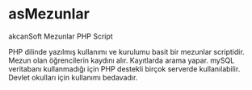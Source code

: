 # asMezunlar
akcanSoft Mezunlar PHP Script

PHP dilinde yazılmış kullanımı ve kurulumu basit bir mezunlar scriptidir. Mezun olan öğrencilerin kaydını alır. Kayıtlarda arama yapar. mySQL veritabanı kullanmadığı için PHP destekli birçok serverde kullanılabilir. Devlet okulları için kullanımı bedavadır.
